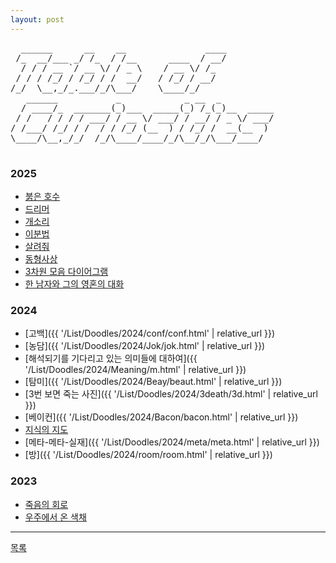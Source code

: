```yaml
---
layout: post
---
```


<div class="ascii-art-container">
  <pre class="ascii-art2">
  ______      __    __               ____         
 /_  __/___ _/ /_  / /__      ____  / __/         
  / / / __ `/ __ \/ / _ \    / __ \/ /_           
 / / / /_/ / /_/ / /  __/   / /_/ / __/           
/_/  \__,_/_.___/_/\___/    \____/_/              
   ______           _            _ __  _          
  / ____/_  _______(_)___  _____(_) /_(_)__  _____
 / /   / / / / ___/ / __ \/ ___/ / __/ / _ \/ ___/
/ /___/ /_/ / /  / / /_/ (__  ) / /_/ /  __(__  ) 
\____/\__,_/_/  /_/\____/____/_/\__/_/\___/____/  
  </pre>
</div>

### 2025
- [붉은 호수](./2025/0316/pond.html)
- [드리머](./2025/0303/dreamer.html)
- [개소리](./2025/0227/bull.html)
- [이분법](./2025/0224/dichotomy.html)
- [살려줘](./2025/0128/0128.html)
- [동형사상](./2025/0116/rosetta.html)
- [3차원 모음 다이어그램](./2025/0115/vowels.html)
- [한 남자와 그의 영혼의 대화](./2025/0113/duat.html)

### 2024
- [고백]({{ '/List/Doodles/2024/conf/conf.html' | relative_url }})
- [농담]({{ '/List/Doodles/2024/Jok/jok.html' | relative_url }})
- [해석되기를 기다리고 있는 의미들에 대하여]({{ '/List/Doodles/2024/Meaning/m.html' | relative_url }})
- [탐미]({{ '/List/Doodles/2024/Beay/beaut.html' | relative_url }})
- [3번 보면 죽는 사진]({{ '/List/Doodles/2024/3death/3d.html' | relative_url }})
- [베이컨]({{ '/List/Doodles/2024/Bacon/bacon.html' | relative_url }})
- [지식의 지도](./2024/map/map.html)
- [메타-메타-실재]({{ '/List/Doodles/2024/meta/meta.html' | relative_url }})
- [방]({{ '/List/Doodles/2024/room/room.html' | relative_url }})

### 2023
- [죽음의 회로](./2023/cd/cd.html)
- [우주에서 온 색채](./2023/color/color.html)


---


<div class="pagination">
  <a href="{{ '/List/list.html' | relative_url }}" class="prev-button">목록</a>
</div>